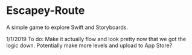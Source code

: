 # Escapey-Route
A simple game to explore Swift and Storyboards.

1/1/2019
To do:
Make it actually flow and look pretty now that we got the logic down.
Potentially make more levels and upload to App Store?
